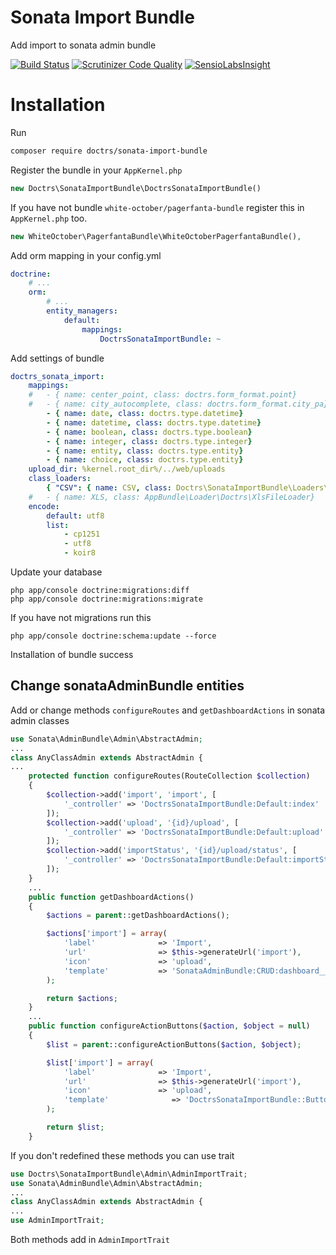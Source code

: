 # Sonata Import Bundle

Add import to sonata admin bundle

[![Build Status](https://scrutinizer-ci.com/g/Doctrs/SonataImportBundle/badges/build.png?b=master)](https://scrutinizer-ci.com/g/Doctrs/SonataImportBundle/build-status/master)
[![Scrutinizer Code Quality](https://scrutinizer-ci.com/g/Doctrs/SonataImportBundle/badges/quality-score.png?b=master&23)](https://scrutinizer-ci.com/g/Doctrs/SonataImportBundle/?branch=master)
[![SensioLabsInsight](https://insight.sensiolabs.com/projects/9a073eb8-fdfe-4920-82ed-4256716febb8/mini.png)](https://insight.sensiolabs.com/projects/9a073eb8-fdfe-4920-82ed-4256716febb8)
 
  
# Installation

Run

````sh
composer require doctrs/sonata-import-bundle
````

Register the bundle in your `AppKernel.php`

````php
new Doctrs\SonataImportBundle\DoctrsSonataImportBundle()
````

If you have not bundle `white-october/pagerfanta-bundle` register this in `AppKernel.php` too.

```php
new WhiteOctober\PagerfantaBundle\WhiteOctoberPagerfantaBundle(),
```

Add orm mapping in your config.yml

````yaml
doctrine:
    # ...
    orm:
        # ...
        entity_managers:
            default:
                mappings:
                    DoctrsSonataImportBundle: ~
````
Add settings of bundle
```yaml
doctrs_sonata_import:
    mappings:
    #   - { name: center_point, class: doctrs.form_format.point}
    #   - { name: city_autocomplete, class: doctrs.form_format.city_pa}
        - { name: date, class: doctrs.type.datetime}
        - { name: datetime, class: doctrs.type.datetime}
        - { name: boolean, class: doctrs.type.boolean}
        - { name: integer, class: doctrs.type.integer}
        - { name: entity, class: doctrs.type.entity}
        - { name: choice, class: doctrs.type.entity}
    upload_dir: %kernel.root_dir%/../web/uploads    
    class_loaders:
        { "CSV": { name: CSV, class: Doctrs\SonataImportBundle\Loaders\CsvFileLoader}}
    #   - { name: XLS, class: AppBundle\Loader\Doctrs\XlsFileLoader}
    encode:
        default: utf8
        list:
            - cp1251
            - utf8
            - koir8
```

Update your database

```
php app/console doctrine:migrations:diff
php app/console doctrine:migrations:migrate
```
If you have not migrations run this
```
php app/console doctrine:schema:update --force
```

Installation of bundle success

## Change sonataAdminBundle entities

Add or change methods `configureRoutes` and `getDashboardActions` in sonata admin classes

```php
use Sonata\AdminBundle\Admin\AbstractAdmin;
...
class AnyClassAdmin extends AbstractAdmin {
...
    protected function configureRoutes(RouteCollection $collection)
    {
        $collection->add('import', 'import', [
            '_controller' => 'DoctrsSonataImportBundle:Default:index'
        ]);
        $collection->add('upload', '{id}/upload', [
            '_controller' => 'DoctrsSonataImportBundle:Default:upload'
        ]);
        $collection->add('importStatus', '{id}/upload/status', [
            '_controller' => 'DoctrsSonataImportBundle:Default:importStatus'
        ]);
    }
    ...
    public function getDashboardActions()
    {
        $actions = parent::getDashboardActions();

        $actions['import'] = array(
            'label'              => 'Import',
            'url'                => $this->generateUrl('import'),
            'icon'               => 'upload',
            'template'           => 'SonataAdminBundle:CRUD:dashboard__action.html.twig', // optional
        );

        return $actions;
    }
    ...
    public function configureActionButtons($action, $object = null)
    {
        $list = parent::configureActionButtons($action, $object);

        $list['import'] = array(
            'label'              => 'Import',
            'url'                => $this->generateUrl('import'),
            'icon'               => 'upload',
            'template'              => 'DoctrsSonataImportBundle::Button/import_button.html.twig'
        );

        return $list;
    }
```
If you don't redefined these methods you can use trait

```php
use Doctrs\SonataImportBundle\Admin\AdminImportTrait;
use Sonata\AdminBundle\Admin\AbstractAdmin;
...
class AnyClassAdmin extends AbstractAdmin {
...
use AdminImportTrait;
```
Both methods add in `AdminImportTrait`
